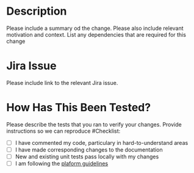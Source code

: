 # Description
Please include a summary od the change. Please also include relevant motivation and context. List any dependencies that are required for this change
# Jira Issue
Please include link to the relevant Jira issue.
# How Has This Been Tested?
Please describe the tests that you ran to verify your changes. Provide instructions so we can reproduce
#Checklist:
- [ ] I have commented my code, particulary in hard-to-understand areas
- [ ] I have made corresponding changes to the documentation
- [ ] New and existing unit tests pass locally with my changes
- [ ] I am following the [plaform guidelines]()